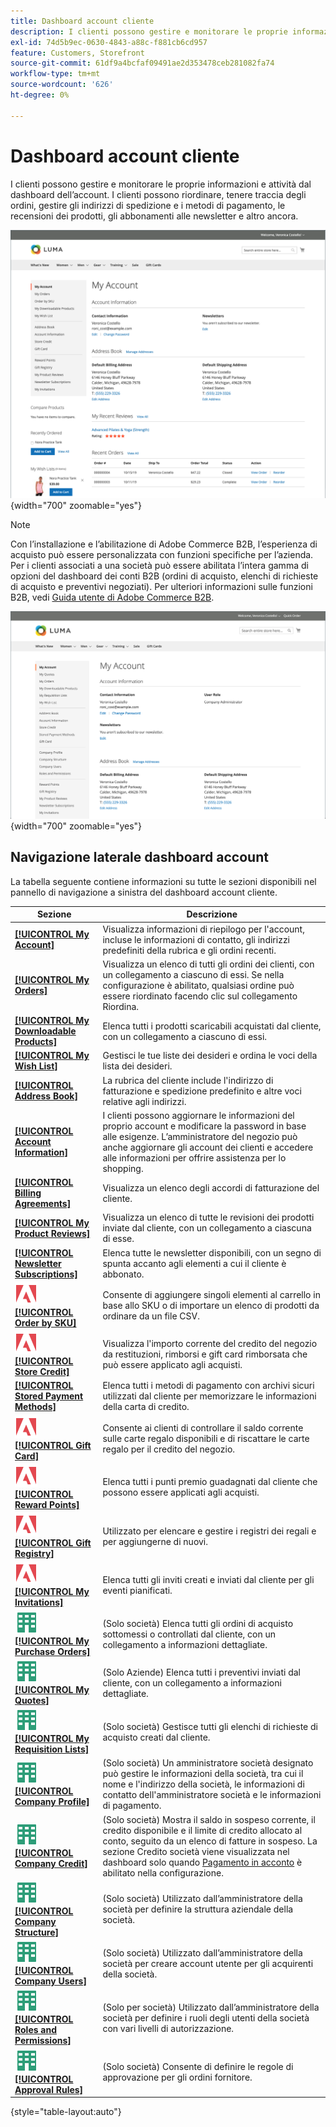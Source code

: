 ```yaml
---
title: Dashboard account cliente
description: I clienti possono gestire e monitorare le proprie informazioni e attività dalla dashboard Account cliente.
exl-id: 74d5b9ec-0630-4843-a88c-f881cb6cd957
feature: Customers, Storefront
source-git-commit: 61df9a4bcfaf09491ae2d353478ceb281082fa74
workflow-type: tm+mt
source-wordcount: '626'
ht-degree: 0%

---
```


# Dashboard account cliente

I clienti possono gestire e monitorare le proprie informazioni e attività dal dashboard dell’account. I clienti possono riordinare, tenere traccia degli ordini, gestire gli indirizzi di spedizione e i metodi di pagamento, le recensioni dei prodotti, gli abbonamenti alle newsletter e altro ancora.

![Dashboard account nella vetrina](assets/customer-account-dashboard.png){width="700" zoomable="yes"}

>[!NOTE]
>
> Con l’installazione e l’abilitazione di Adobe Commerce B2B, l’esperienza di acquisto può essere personalizzata con funzioni specifiche per l’azienda. Per i clienti associati a una società può essere abilitata l’intera gamma di opzioni del dashboard dei conti B2B (ordini di acquisto, elenchi di richieste di acquisto e preventivi negoziati). Per ulteriori informazioni sulle funzioni B2B, vedi [Guida utente di Adobe Commerce B2B](../b2b/introduction.md).

![Dashboard account società nella vetrina](assets/company-admin-account-dashboard.png){width="700" zoomable="yes"}

## Navigazione laterale dashboard account

La tabella seguente contiene informazioni su tutte le sezioni disponibili nel pannello di navigazione a sinistra del dashboard account cliente.

| Sezione | Descrizione |
|------------------------------------------------------------------------------------------------------------------------------------------------------|----------------------------------------------------------------------------------------------------------------------------------------------------------------------------------------------------------------------------------------------------------------------------------------------------------------------------------------------------------------|
| [**[!UICONTROL My Account]**](../customers/account-dashboard-my-account.md) | Visualizza informazioni di riepilogo per l&#39;account, incluse le informazioni di contatto, gli indirizzi predefiniti della rubrica e gli ordini recenti. |
| [**[!UICONTROL My Orders]**](../stores-purchase/orders-storefront.md#view-recently-ordered-products) | Visualizza un elenco di tutti gli ordini dei clienti, con un collegamento a ciascuno di essi. Se nella configurazione è abilitato, qualsiasi ordine può essere riordinato facendo clic sul collegamento Riordina. |
| [**[!UICONTROL My Downloadable Products]**](../catalog/product-create-downloadable.md#storefront-experience) | Elenca tutti i prodotti scaricabili acquistati dal cliente, con un collegamento a ciascuno di essi. |
| [**[!UICONTROL My Wish List]**](../stores-purchase/wishlist-storefront.md) | Gestisci le tue liste dei desideri e ordina le voci della lista dei desideri. |
| [**[!UICONTROL Address Book]**](../customers/account-dashboard-address-book.md) | La rubrica del cliente include l&#39;indirizzo di fatturazione e spedizione predefinito e altre voci relative agli indirizzi. |
| [**[!UICONTROL Account Information]**](../customers/account-dashboard-account-information.md) | I clienti possono aggiornare le informazioni del proprio account e modificare la password in base alle esigenze. L’amministratore del negozio può anche aggiornare gli account dei clienti e accedere alle informazioni per offrire assistenza per lo shopping. |
| [**[!UICONTROL Billing Agreements]**](../stores-purchase/paypal-billing-agreements.md#storefront-experience) | Visualizza un elenco degli accordi di fatturazione del cliente. |
| [**[!UICONTROL My Product Reviews]**](../merchandising-promotions/product-reviews.md#product-reviews-on-the-storefront) | Visualizza un elenco di tutte le revisioni dei prodotti inviate dal cliente, con un collegamento a ciascuna di esse. |
| [**[!UICONTROL Newsletter Subscriptions]**](../merchandising-promotions/newsletters.md) | Elenca tutte le newsletter disponibili, con un segno di spunta accanto agli elementi a cui il cliente è abbonato. |
| ![Adobe Commerce](../assets/adobe-logo.svg) [**[!UICONTROL Order by SKU]**](../stores-purchase/order-by-sku.md#order-by-sku-from-a-customer-account) | Consente di aggiungere singoli elementi al carrello in base allo SKU o di importare un elenco di prodotti da ordinare da un file CSV. |
| ![Adobe Commerce](../assets/adobe-logo.svg) [**[!UICONTROL Store Credit]**](../customers/account-dashboard-store-credit.md) | Visualizza l&#39;importo corrente del credito del negozio da restituzioni, rimborsi e gift card rimborsata che può essere applicato agli acquisti. |
| [**[!UICONTROL Stored Payment Methods]**](../stores-purchase/stored-payment-methods.md) | Elenca tutti i metodi di pagamento con archivi sicuri utilizzati dal cliente per memorizzare le informazioni della carta di credito. |
| ![Adobe Commerce](../assets/adobe-logo.svg) [**[!UICONTROL Gift Card]**](../catalog/product-gift-card-create.md) | Consente ai clienti di controllare il saldo corrente sulle carte regalo disponibili e di riscattare le carte regalo per il credito del negozio. |
| ![Adobe Commerce](../assets/adobe-logo.svg) [**[!UICONTROL Reward Points]**](../merchandising-promotions/rewards-loyalty.md) | Elenca tutti i punti premio guadagnati dal cliente che possono essere applicati agli acquisti. |
| ![Adobe Commerce](../assets/adobe-logo.svg) [**[!UICONTROL Gift Registry]**](../merchandising-promotions/gift-registries.md) | Utilizzato per elencare e gestire i registri dei regali e per aggiungerne di nuovi. |
| ![Adobe Commerce](../assets/adobe-logo.svg) [**[!UICONTROL My Invitations]**](../merchandising-promotions/invitations.md) | Elenca tutti gli inviti creati e inviati dal cliente per gli eventi pianificati. |
| ![Adobe Commerce B2B](../assets/b2b.svg) [**[!UICONTROL My Purchase Orders]**](../b2b/account-dashboard-my-purchase-orders.md) | (Solo società) Elenca tutti gli ordini di acquisto sottomessi o controllati dal cliente, con un collegamento a informazioni dettagliate. |
| ![Adobe Commerce B2B](../assets/b2b.svg) [**[!UICONTROL My Quotes]**](../b2b/account-dashboard-my-quotes.md) | (Solo Aziende) Elenca tutti i preventivi inviati dal cliente, con un collegamento a informazioni dettagliate. |
| ![Adobe Commerce B2B](../assets/b2b.svg) [**[!UICONTROL My Requisition Lists]**](../b2b/account-dashboard-requisition-lists-manage.md) | (Solo società) Gestisce tutti gli elenchi di richieste di acquisto creati dal cliente. |
| ![Adobe Commerce B2B](../assets/b2b.svg) [**[!UICONTROL Company Profile]**](../b2b/account-company-manage.md#update-a-company-profile) | (Solo società) Un amministratore società designato può gestire le informazioni della società, tra cui il nome e l&#39;indirizzo della società, le informazioni di contatto dell&#39;amministratore società e le informazioni di pagamento. |
| ![Adobe Commerce B2B](../assets/b2b.svg) [**[!UICONTROL Company Credit]**](../b2b/credit-company.md#storefront-credit-information) | (Solo società) Mostra il saldo in sospeso corrente, il credito disponibile e il limite di credito allocato al conto, seguito da un elenco di fatture in sospeso. La sezione Credito società viene visualizzata nel dashboard solo quando [Pagamento in acconto](../b2b/enable-basic-features.md#configure-payment-on-account) è abilitato nella configurazione. |
| ![Adobe Commerce B2B](../assets/b2b.svg) [**[!UICONTROL Company Structure]**](../b2b/account-company-structure.md) | (Solo società) Utilizzato dall’amministratore della società per definire la struttura aziendale della società. |
| ![Adobe Commerce B2B](../assets/b2b.svg) [**[!UICONTROL Company Users]**](../b2b/account-company-users.md) | (Solo società) Utilizzato dall’amministratore della società per creare account utente per gli acquirenti della società. |
| ![Adobe Commerce B2B](../assets/b2b.svg) [**[!UICONTROL Roles and Permissions]**](../b2b/account-company-roles-permissions.md) | (Solo per società) Utilizzato dall’amministratore della società per definire i ruoli degli utenti della società con vari livelli di autorizzazione. |
| ![Adobe Commerce B2B](../assets/b2b.svg) [**[!UICONTROL Approval Rules]**](../b2b/account-dashboard-approval-rules.md) | (Solo società) Consente di definire le regole di approvazione per gli ordini fornitore. |

{style="table-layout:auto"}
